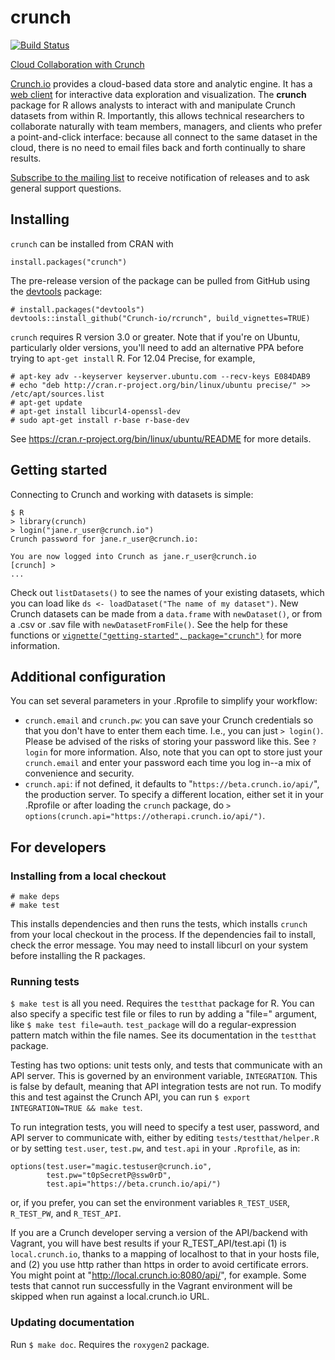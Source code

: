 # crunch

[![Build Status](https://travis-ci.org/Crunch-io/rcrunch.png?branch=master)](https://travis-ci.org/Crunch-io/rcrunch)


[Cloud Collaboration with Crunch](http://crunch-io.github.io/rcrunch/)

[Crunch.io](http://crunch.io/) provides a cloud-based data store and analytic engine. It has a [web client](https://beta.crunch.io/) for interactive data exploration and visualization. The **crunch** package for R allows analysts to interact with and manipulate Crunch datasets from within R. Importantly, this allows technical researchers to collaborate naturally with team members, managers, and clients who prefer a point-and-click interface: because all connect to the same dataset in the cloud, there is no need to email files back and forth continually to share results.

[Subscribe to the mailing list](mailto:rcrunch+subscribe@crunch.io) to receive notification of releases and to ask general support questions.

## Installing

`crunch` can be installed from CRAN with

    install.packages("crunch")

The pre-release version of the package can be pulled from GitHub using the [devtools](https://github.com/hadley/devtools) package:

    # install.packages("devtools")
    devtools::install_github("Crunch-io/rcrunch", build_vignettes=TRUE)

`crunch` requires R version 3.0 or greater. Note that if you're on Ubuntu, particularly older versions, you'll need to add an alternative PPA before trying to `apt-get install` R. For 12.04 Precise, for example,

    # apt-key adv --keyserver keyserver.ubuntu.com --recv-keys E084DAB9
    # echo "deb http://cran.r-project.org/bin/linux/ubuntu precise/" >> /etc/apt/sources.list
    # apt-get update
    # apt-get install libcurl4-openssl-dev
    # sudo apt-get install r-base r-base-dev

See https://cran.r-project.org/bin/linux/ubuntu/README for more details.

## Getting started

Connecting to Crunch and working with datasets is simple:

    $ R
    > library(crunch)
    > login("jane.r_user@crunch.io")
    Crunch password for jane.r_user@crunch.io:

    You are now logged into Crunch as jane.r_user@crunch.io
    [crunch] >
    ...

Check out `listDatasets()` to see the names of your existing datasets, which you can load like `ds <- loadDataset("The name of my dataset")`. New Crunch datasets can be made from a `data.frame` with `newDataset()`, or from a .csv or .sav file with `newDatasetFromFile()`. See the help for these functions or [`vignette("getting-started", package="crunch")`](inst/doc/getting-started.md) for more information.

## Additional configuration

You can set several parameters in your .Rprofile to simplify your workflow:

* `crunch.email` and `crunch.pw`: you can save your Crunch credentials so that you don't have to enter them each time. I.e., you can just `> login()`. Please be advised of the risks of storing your password like this. See `?login` for more information. Also, note that you can opt to store just your `crunch.email` and enter your password each time you log in--a mix of convenience and security.
* `crunch.api`: if not defined, it defaults to "`https://beta.crunch.io/api/`", the production server. To specify a different location, either set it in your .Rprofile or after loading the `crunch` package, do `> options(crunch.api="https://otherapi.crunch.io/api/")`.

## For developers

### Installing from a local checkout

    # make deps
    # make test

This installs dependencies and then runs the tests, which installs `crunch` from your local checkout in the process. If the dependencies fail to install, check the error message. You may need to install libcurl on your system before installing the R packages.

### Running tests

`$ make test` is all you need. Requires the `testthat` package for R. You can also specify a specific test file or files to run by adding a "file=" argument, like `$ make test file=auth`. `test_package` will do a regular-expression pattern match within the file names. See its documentation in the `testthat` package.

Testing has two options: unit tests only, and tests that communicate with an API server. This is governed by an environment variable, `INTEGRATION`. This is false by default, meaning that API integration tests are not run. To modify this and test against the Crunch API, you can run `$ export INTEGRATION=TRUE && make test`.

To run integration tests, you will need to specify a test user, password, and API server to communicate with, either by editing `tests/testthat/helper.R` or by setting `test.user`, `test.pw`, and `test.api` in your `.Rprofile`, as in:

    options(test.user="magic.testuser@crunch.io",
            test.pw="t0pSecretP@ssw0rD",
            test.api="https://beta.crunch.io/api/")

or, if you prefer, you can set the environment variables `R_TEST_USER`, `R_TEST_PW`, and `R_TEST_API`.

If you are a Crunch developer serving a version of the API/backend with Vagrant, you will have best results if your R_TEST_API/test.api (1) is `local.crunch.io`, thanks to a mapping of localhost to that in your hosts file, and (2) you use http rather than https in order to avoid certificate errors. You might point at "http://local.crunch.io:8080/api/", for example. Some tests that cannot run successfully in the Vagrant environment will be skipped when run against a local.crunch.io URL. 

### Updating documentation

Run `$ make doc`. Requires the `roxygen2` package.
